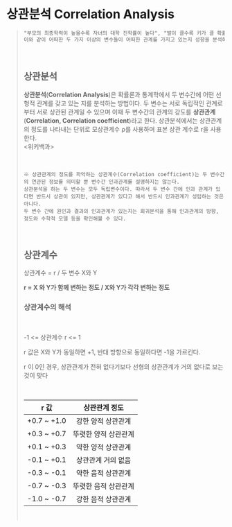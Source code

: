 # 상관분석 Correlation Analysis

>~~~markdown
>"부모의 최종학력이 높을수록 자녀의 대학 진학률이 높다", "발이 클수록 키가 클 확률이 높다" 등 
>이와 같이 어떠한 두 가지 이상의 변수들이 어떠한 관계를 가지고 있는지 성향을 분석하는 것이 바로 "상관분석" 이다.
>~~~
>
></br>
>
>## 상관분석
>
>**상관분석**(**Correlation Analysis**)은 확률론과 통계학에서 두 변수간에 어떤 선형적 관계를 갖고 있는 지를 분석하는 방법이다. 두 변수는 서로 독립적인 관계로부터 서로 상관된 관계일 수 있으며 이때 두 변수간의 관계의 강도를 **상관관계**(**Correlation, Correlation coefficient**)라고 한다. 상관분석에서는 상관관계의 정도를 나타내는 단위로 모상관계수 ρ를 사용하며 표본 상관 계수로 r을 사용한다. </br><위키백과>
>
></br>
>
>~~~
>※ 상관관계의 정도를 파악하는 상관계수(Correlation coefficient)는 두 변수간의 연관된 정보를 의미할 뿐 변수간 인과관계를 설명하지는 않는다.
>상관분석을 하는 두 변수는 모두 독립변수이다. 따라서 두 변수 간에 인과 관계가 있다면 반드시 상관이 있지만, 상관관계가 있다고 해서 반드시 인과관계가 성립하는 것은 아니다.
>두 변수 간에 원인과 결과의 인과관계가 있는지는 회귀분석을 통해 인과관계의 방향, 정도와 수학적 모델 등을 확인해볼 수 있다.
>~~~
>
></br>
>
>## 상관계수
>
>상관계수 = r / 두 변수 X와 Y </br>
>
>**r = X 와 Y가 함께 변하는 정도 / X와 Y가 각각 변하는 정도** </br>
>
>
>
>### 상관계수의 해석
>
></br>
>
>-1 <= 상관계수 r <= 1 </br>
>
>r 값은 X와 Y가 동일하면 +1, 반대 방향으로 동일하다면 -1을 가르킨다. </br>
>
>r 이 0인 경우, 상관관계가 전혀 없다기보다 선형의 상관관계가 거의 없다로 보는 것이 맞다 </br>
>
></br>
>
>|    r 값     |    상관관계 정도     |
>| :---------: | :------------------: |
>| +0.7 ~ +1.0 |  강한 양적 상관관계  |
>| +0.3 ~ +0.7 | 뚜렷한 양적 상관관계 |
>| +0.1 ~ +0.3 |  약한 양적 상관관계  |
>| -0.1 ~ +0.1 |  상관관계 거의 없음  |
>| -0.3 ~ -0.1 |  약한 음적 상관관계  |
>| -0.7 ~ -0.3 | 뚜렷한 음적 상관관계 |
>| -1.0 ~ -0.7 |  강한 음적 상관관계  |
>
></br>

